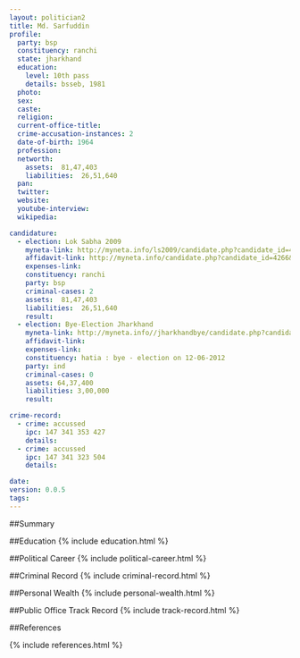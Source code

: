 ```yaml
---
layout: politician2
title: Md. Sarfuddin
profile: 
  party: bsp
  constituency: ranchi
  state: jharkhand
  education: 
    level: 10th pass
    details: bsseb, 1981
  photo: 
  sex: 
  caste: 
  religion: 
  current-office-title: 
  crime-accusation-instances: 2
  date-of-birth: 1964
  profession: 
  networth: 
    assets:  81,47,403
    liabilities:  26,51,640
  pan: 
  twitter: 
  website: 
  youtube-interview: 
  wikipedia: 

candidature: 
  - election: Lok Sabha 2009
    myneta-link: http://myneta.info/ls2009/candidate.php?candidate_id=4266
    affidavit-link: http://myneta.info/candidate.php?candidate_id=4266&scan=original
    expenses-link: 
    constituency: ranchi 
    party: bsp
    criminal-cases: 2
    assets:  81,47,403
    liabilities:  26,51,640
    result:  
  - election: Bye-Election Jharkhand
    myneta-link: http://myneta.info//jharkhandbye/candidate.php?candidate_id=33
    affidavit-link: 
    expenses-link: 
    constituency: hatia : bye - election on 12-06-2012 
    party: ind
    criminal-cases: 0
    assets: 64,37,400
    liabilities: 3,00,000
    result:  

crime-record: 
  - crime: accussed
    ipc: 147 341 353 427
    details:    
  - crime: accussed
    ipc: 147 341 323 504
    details:    

date: 
version: 0.0.5
tags: 
---
```

##Summary


##Education
{% include education.html %}


##Political Career
{% include political-career.html %}


##Criminal Record
{% include criminal-record.html %}


##Personal Wealth
{% include personal-wealth.html %}


##Public Office Track Record
{% include track-record.html %}


##References


{% include references.html %}